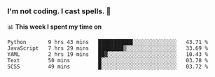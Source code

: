 ### I'm not coding. I cast spells. 🎩

📊 **This week I spent my time on**
<!--START_SECTION:waka-->
```text
Python       9 hrs 43 mins   ███████████░░░░░░░░░░░░░░   43.71 % 
JavaScript   7 hrs 29 mins   ████████▒░░░░░░░░░░░░░░░░   33.69 % 
YAML         2 hrs 19 mins   ██▓░░░░░░░░░░░░░░░░░░░░░░   10.43 % 
Text         50 mins         █░░░░░░░░░░░░░░░░░░░░░░░░   03.78 % 
SCSS         49 mins         █░░░░░░░░░░░░░░░░░░░░░░░░   03.72 % 
```
<!--END_SECTION:waka-->
